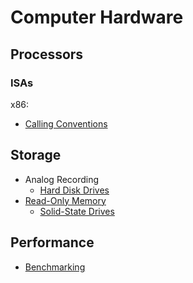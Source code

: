 # Computer Hardware
## Processors
### ISAs
x86:
- [Calling Conventions](Processors/ISAs/x86/Calling%20Conventions.md)

## Storage
- Analog Recording
  - [Hard Disk Drives](Storage/Analog%20Recording/HDD/README.md)
- [Read-Only Memory](Storage/ROM/README.md)
  - [Solid-State Drives](Storage/ROM/SSD/README.md)

## Performance
- [Benchmarking](Performance/Benchmarking.md)